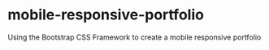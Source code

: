 # mobile-responsive-portfolio
Using the Bootstrap CSS Framework to create a mobile responsive portfolio
